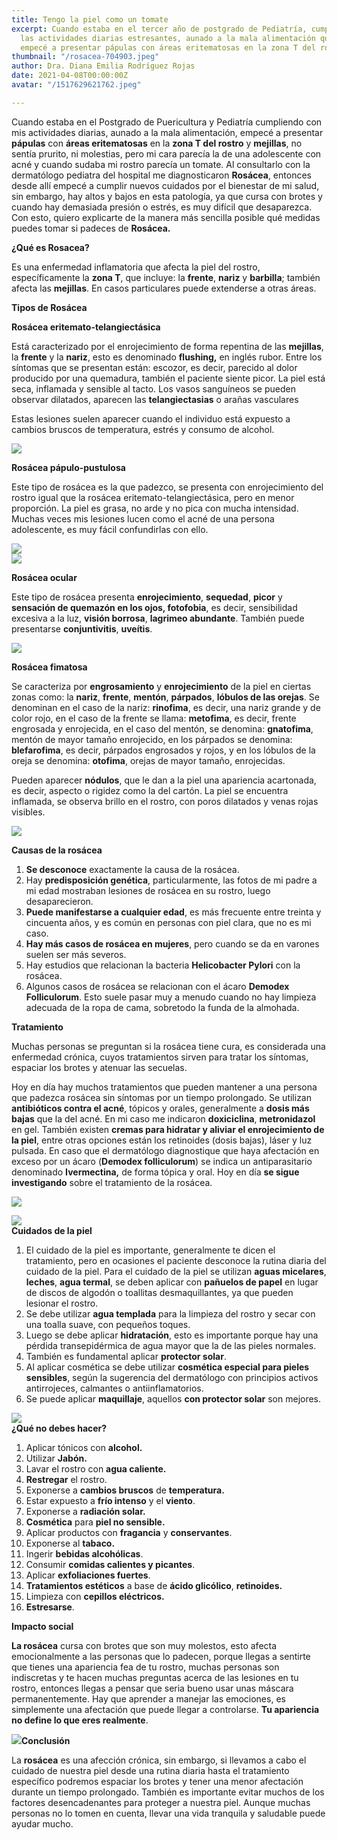 ```yaml
---
title: Tengo la piel como un tomate
excerpt: Cuando estaba en el tercer año de postgrado de Pediatría, cumpliendo con
  las actividades diarias estresantes, aunado a la mala alimentación que era a destiempo,
  empecé a presentar pápulas con áreas eritematosas en la zona T del rostro.
thumbnail: "/rosacea-704903.jpeg"
author: Dra. Diana Emilia Rodríguez Rojas
date: 2021-04-08T00:00:00Z
avatar: "/1517629621762.jpeg"

---
```

Cuando estaba en el Postgrado de Puericultura y Pediatría cumpliendo con mis actividades diarias, aunado a la mala alimentación, empecé a presentar **pápulas** con **áreas eritematosas** en la **zona T del rostro** y **mejillas**, no sentía prurito, ni molestias, pero mi cara parecía la de una adolescente con acné y cuando sudaba mi rostro parecía un tomate. Al consultarlo con la dermatólogo pediatra del hospital me diagnosticaron **Rosácea**, entonces desde allí empecé a cumplir nuevos cuidados por el bienestar de mi salud, sin embargo, hay altos y bajos en esta patología, ya que cursa con brotes y cuando hay demasiada presión o estrés, es muy difícil que desaparezca. Con esto, quiero explicarte de la manera más sencilla posible qué medidas puedes tomar si padeces de **Rosácea.**

**¿Qué es Rosacea?**

Es una enfermedad inflamatoria que afecta la piel del rostro, específicamente la **zona T**, que incluye: la **frente**, **nariz** y **barbilla**; también afecta las **mejillas**. En casos particulares puede extenderse a otras áreas.

**Tipos de Rosácea**

**Rosácea eritemato-telangiectásica**

Está caracterizado por el enrojecimiento de forma repentina de las **mejillas**, la **frente** y la **nariz**, esto es denominado **flushing,** en inglés rubor. Entre los síntomas que se presentan están: escozor, es decir, parecido al dolor producido por una quemadura, también el paciente siente picor. La piel está seca, inflamada y sensible al tacto. Los vasos sanguíneos se pueden observar dilatados, aparecen las **telangiectasias** o arañas vasculares

Estas lesiones suelen aparecer cuando el individuo está expuesto a cambios bruscos de temperatura, estrés y consumo de alcohol.

![](/captura-de-pantalla-2021-04-08-a-la-s-5-00-11-p-m.png)

**Rosácea pápulo-pustulosa**

Este tipo de rosácea es la que padezco, se presenta con enrojecimiento del rostro igual que la rosácea eritemato-telangiectásica, pero en menor proporción. La piel es grasa, no arde y no pica con mucha intensidad. Muchas veces mis lesiones lucen como el acné de una persona adolescente, es muy fácil confundirlas con ello.

![](/54f8220f-ad0e-4a57-83a1-321b1651d59c-1.jpg)  
![](/captura-de-pantalla-2021-04-08-a-la-s-5-16-50-p-m.png)

**Rosácea ocular**

Este tipo de rosácea presenta **enrojecimiento**, **sequedad**, **picor** y **sensación de quemazón en los ojos, fotofobia**, es decir, sensibilidad excesiva a la luz, **visión borrosa**, **lagrimeo abundante**. También puede presentarse **conjuntivitis**, **uveítis**.

![](/remedios-caseros-para-la-rosacea-ocular-salud180.jpeg)

**Rosácea fimatosa**

Se caracteriza por **engrosamiento** y **enrojecimiento** de la piel en ciertas zonas como: la **nariz**, **frente**, **mentón**, **párpados**, **lóbulos de las orejas**. Se denominan en el caso de la nariz: **rinofima**, es decir, una nariz grande y de color rojo, en el caso de la frente se llama: **metofima**, es decir, frente engrosada y enrojecida, en el caso del mentón, se denomina: **gnatofima**, mentón de mayor tamaño enrojecido, en los párpados se denomina: **blefarofima**, es decir, párpados engrosados y rojos, y en los lóbulos de la oreja se denomina: **otofima**, orejas de mayor tamaño, enrojecidas.

Pueden aparecer **nódulos**, que le dan a la piel una apariencia acartonada, es decir, aspecto o rigidez como la del cartón. La piel se encuentra inflamada, se observa brillo en el rostro, con poros dilatados y venas rojas visibles.

![](/captura-de-pantalla-2021-04-08-a-la-s-5-25-22-p-m.png)

**Causas de la rosácea**

1. **Se desconoce** exactamente la causa de la rosácea.
2. Hay **predisposición genética**, particularmente, las fotos de mi padre a mi edad mostraban lesiones de rosácea en su rostro, luego desaparecieron.
3. **Puede manifestarse a cualquier edad**, es más frecuente entre treinta y cincuenta años, y es común en personas con piel clara, que no es mi caso.
4. **Hay más casos de rosácea en mujeres**, pero cuando se da en varones suelen ser más severos.
5. Hay estudios que relacionan la bacteria **Helicobacter Pylori** con la rosácea.
6. Algunos casos de rosácea se relacionan con el ácaro **Demodex Folliculorum**. Esto suele pasar muy a menudo cuando no hay limpieza adecuada de la ropa de cama, sobretodo la funda de la almohada.

**Tratamiento**

Muchas personas se preguntan si la rosácea tiene cura, es considerada una enfermedad crónica, cuyos tratamientos sirven para tratar los síntomas, espaciar los brotes y atenuar las secuelas.

Hoy en día hay muchos tratamientos que pueden mantener a una persona que padezca rosácea sin síntomas por un tiempo prolongado. Se utilizan **antibióticos contra el acné**, tópicos y orales, generalmente a **dosis más bajas** que la del acné. En mi caso me indicaron **doxiciclina**, **metronidazol** en gel. También existen **cremas para hidratar y aliviar el enrojecimiento de la piel**, entre otras opciones están los retinoides (dosis bajas), láser y luz pulsada. En caso que el dermatólogo diagnostique que haya afectación en exceso por un ácaro (**Demodex folliculorum**) se indica un antiparasitario denominado **Ivermectina,** de forma tópica y oral. Hoy en día **se sigue investigando** sobre el tratamiento de la rosácea.

![](/diana-1-1.jpg)

![](/cpst0sbweaaxic7.jpeg)  
**Cuidados de la piel**

1. El cuidado de la piel es importante, generalmente te dicen el tratamiento, pero en ocasiones el paciente desconoce la rutina diaria del cuidado de la piel. Para el cuidado de la piel se utilizan **aguas micelares**, **leches**, **agua termal**, se deben aplicar con **pañuelos de papel** en lugar de discos de algodón o toallitas desmaquillantes, ya que pueden lesionar el rostro.
2. Se debe utilizar **agua templada** para la limpieza del rostro y secar con una toalla suave, con pequeños toques.
3. Luego se debe aplicar **hidratación**, esto es importante porque hay una pérdida transepidérmica de agua mayor que la de las pieles normales.
4. También es fundamental aplicar **protector solar**.
5. Al aplicar cosmética se debe utilizar **cosmética especial para pieles sensibles**, según la sugerencia del dermatólogo con principios activos antirrojeces, calmantes o antiinflamatorios.
6. Se puede aplicar **maquillaje**, aquellos **con protector solar** son mejores.

![](/kevin-laminto-ll1va5sus6g-unsplash-1.jpg)  
**¿Qué no debes hacer?**

 1. Aplicar tónicos con **alcohol.**
 2. Utilizar **Jabón.**
 3. Lavar el rostro con **agua caliente.**
 4. **Restregar** el rostro.
 5. Exponerse a **cambios bruscos** de **temperatura.**
 6. Estar expuesto a **frío intenso** y el **viento**.
 7. Exponerse a **radiación solar.**
 8. **Cosmética** para **piel no sensible.**
 9. Aplicar productos con **fragancia** y **conservantes**.
10. Exponerse al **tabaco.**
11. Ingerir **bebidas alcohólicas**.
12. Consumir **comidas calientes y picantes**.
13. Aplicar **exfoliaciones fuertes**.
14. **Tratamientos estéticos** a base de **ácido glicólico**, **retinoides.**
15. Limpieza con **cepillos eléctricos.**
16. **Estresarse**.

**Impacto social**

**La rosácea** cursa con brotes que son muy molestos, esto afecta emocionalmente a las personas que lo padecen, porque llegas a sentirte que tienes una apariencia fea de tu rostro, muchas personas son indiscretas y te hacen muchas preguntas acerca de las lesiones en tu rostro, entonces llegas a pensar que seria bueno usar unas máscara permanentemente. Hay que aprender a manejar las emociones, es simplemente una afectación que puede llegar a controlarse. **Tu apariencia no define lo que eres realmente**.

![](/fernand-de-canne-kio8vk-dgpq-unsplash-1.jpg)**Conclusión**

La **rosácea** es una afección crónica, sin embargo, si llevamos a cabo el cuidado de nuestra piel desde una rutina diaria hasta el tratamiento específico podremos espaciar los brotes y tener una menor afectación durante un tiempo prolongado. También es importante evitar muchos de los factores desencadenantes para proteger a nuestra piel. Aunque muchas personas no lo tomen en cuenta, llevar una vida tranquila y saludable puede ayudar mucho.